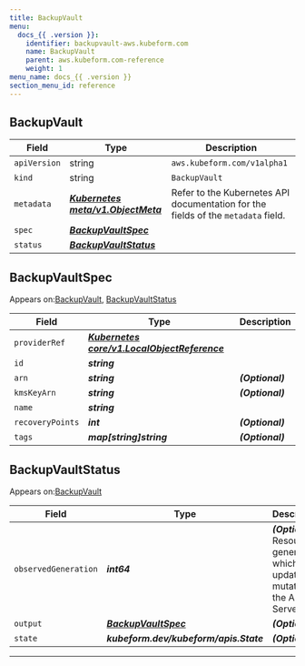 ```yaml
---
title: BackupVault
menu:
  docs_{{ .version }}:
    identifier: backupvault-aws.kubeform.com
    name: BackupVault
    parent: aws.kubeform.com-reference
    weight: 1
menu_name: docs_{{ .version }}
section_menu_id: reference
---
```


## BackupVault
| Field | Type | Description |
| ------ | ----- | ----------- |
| `apiVersion` | string | `aws.kubeform.com/v1alpha1` |
|    `kind` | string | `BackupVault` |
| `metadata` | ***[Kubernetes meta/v1.ObjectMeta](https://kubernetes.io/docs/reference/generated/kubernetes-api/v1.13/#objectmeta-v1-meta)***|Refer to the Kubernetes API documentation for the fields of the `metadata` field.|
| `spec` | ***[BackupVaultSpec](#BackupVaultSpec)***||
| `status` | ***[BackupVaultStatus](#BackupVaultStatus)***||
## BackupVaultSpec

Appears on:[BackupVault](#BackupVault), [BackupVaultStatus](#BackupVaultStatus)

| Field | Type | Description |
| ------ | ----- | ----------- |
| `providerRef` | ***[Kubernetes core/v1.LocalObjectReference](https://kubernetes.io/docs/reference/generated/kubernetes-api/v1.13/#localobjectreference-v1-core)***||
| `id` | ***string***||
| `arn` | ***string***| ***(Optional)*** |
| `kmsKeyArn` | ***string***| ***(Optional)*** |
| `name` | ***string***||
| `recoveryPoints` | ***int***| ***(Optional)*** |
| `tags` | ***map[string]string***| ***(Optional)*** |
## BackupVaultStatus

Appears on:[BackupVault](#BackupVault)

| Field | Type | Description |
| ------ | ----- | ----------- |
| `observedGeneration` | ***int64***| ***(Optional)*** Resource generation, which is updated on mutation by the API Server.|
| `output` | ***[BackupVaultSpec](#BackupVaultSpec)***| ***(Optional)*** |
| `state` | ***kubeform.dev/kubeform/apis.State***| ***(Optional)*** |
---
